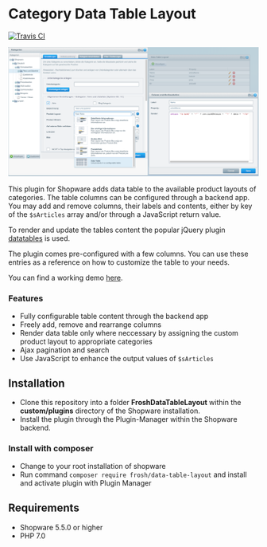 # Category Data Table Layout

[![Travis CI](https://travis-ci.org/FriendsOfShopware/FroshDataTableLayout.svg?branch=master)](https://travis-ci.org/FriendsOfShopware/FroshDataTableLayout)

![FroshDataTableLayout](https://raw.githubusercontent.com/FriendsOfShopware/FroshDataTableLayout/master/Resources/store/images/0.png)

This plugin for Shopware adds data table to the available product layouts of categories.
The table columns can be configured through a backend app. You may add and remove columns,
their labels and contents, either by key of the `$sArticles` array and/or through a JavaScript
return value.

To render and update the tables content the popular jQuery plugin [datatables](https://datatables.net/) is used. 

The plugin comes pre-configured with a few columns. You can use these entries as a reference
on how to customize the table to your needs.

You can find a working demo [here](http://shopware.davidneustadt.de/genusswelten/tees-und-zubehoer/).

### Features

* Fully configurable table content through the backend app
* Freely add, remove and rearrange columns
* Render data table only where neccessary by assigning the custom product layout to appropriate categories
* Ajax pagination and search
* Use JavaScript to enhance the output values of `$sArticles`

## Installation

* Clone this repository into a folder **FroshDataTableLayout** within the **custom/plugins** directory of the Shopware installation.
* Install the plugin through the Plugin-Manager within the Shopware backend.

### Install with composer

* Change to your root installation of shopware
* Run command `composer require frosh/data-table-layout` and install and activate plugin with Plugin Manager 

## Requirements

* Shopware 5.5.0 or higher
* PHP 7.0
